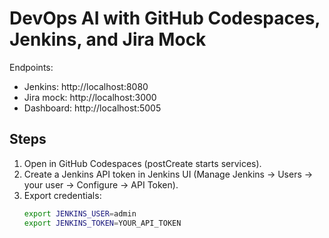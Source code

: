 # DevOps AI with GitHub Codespaces, Jenkins, and Jira Mock

Endpoints:
- Jenkins: http://localhost:8080
- Jira mock: http://localhost:3000
- Dashboard: http://localhost:5005

## Steps
1) Open in GitHub Codespaces (postCreate starts services).
2) Create a Jenkins API token in Jenkins UI (Manage Jenkins → Users → your user → Configure → API Token).
3) Export credentials:
   ```bash
   export JENKINS_USER=admin
   export JENKINS_TOKEN=YOUR_API_TOKEN